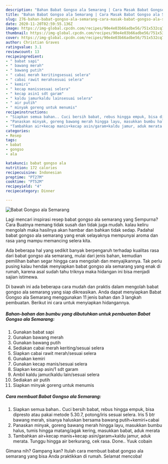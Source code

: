 ```yaml
---
description: "Bahan Babat Gongso ala Semarang | Cara Masak Babat Gongso ala Semarang Yang Paling Enak"
title: "Bahan Babat Gongso ala Semarang | Cara Masak Babat Gongso ala Semarang Yang Paling Enak"
slug: 276-bahan-babat-gongso-ala-semarang-cara-masak-babat-gongso-ala-semarang-yang-paling-enak
date: 2020-11-20T02:59:55.136Z
image: https://img-global.cpcdn.com/recipes/90e4e03b66adbe56/751x532cq70/babat-gongso-ala-semarang-foto-resep-utama.jpg
thumbnail: https://img-global.cpcdn.com/recipes/90e4e03b66adbe56/751x532cq70/babat-gongso-ala-semarang-foto-resep-utama.jpg
cover: https://img-global.cpcdn.com/recipes/90e4e03b66adbe56/751x532cq70/babat-gongso-ala-semarang-foto-resep-utama.jpg
author: Christian Graves
ratingvalue: 3.1
reviewcount: 13
recipeingredient:
- " babat sapi"
- " bawang merah"
- " bawang putih"
- " cabai merah keritingsesuai selera"
- " cabai rawit merahsesuai selera"
- " kemiri"
- " kecap manissesuai selera"
- " kecap asin1 sdt garam"
- " kaldu jamurkaldu lainsesuai selera"
- " air putih"
- " minyak goreng untuk menumis"
recipeinstructions:
- "Siapkan semua bahan.. Cuci bersih babat, rebus hingga empuk, bisa dipresto atau pakai metode 5.30.7, potong/iris sesuai selera. Iris 5 btr bawang merah, sisanya haluskan bersama bawang putih+kemiri+cabai"
- "Panaskan minyak, goreng bawang merah hingga layu, masukkan bumbu halus, tumis hingga matang/agak kering, masukkan babat, aduk merata"
- "Tambahkan air+kecap manis+kecap asin/garam+kaldu jamur, aduk merata. Tunggu hingga air berkurang, cek rasa. Done.. Yuuk cobain"
categories:
- Resep
tags:
- babat
- gongso
- ala

katakunci: babat gongso ala 
nutrition: 172 calories
recipecuisine: Indonesian
preptime: "PT27M"
cooktime: "PT52M"
recipeyield: "4"
recipecategory: Dinner

---
```



![Babat Gongso ala Semarang](https://img-global.cpcdn.com/recipes/90e4e03b66adbe56/751x532cq70/babat-gongso-ala-semarang-foto-resep-utama.jpg)

Lagi mencari inspirasi resep babat gongso ala semarang yang Sempurna? Cara Buatnya memang tidak susah dan tidak juga mudah. kalau keliru mengolah maka hasilnya akan hambar dan bahkan tidak sedap. Padahal babat gongso ala semarang yang enak selayaknya mempunyai aroma dan rasa yang mampu memancing selera kita.



Ada beberapa hal yang sedikit banyak berpengaruh terhadap kualitas rasa dari babat gongso ala semarang, mulai dari jenis bahan, kemudian pemilihan bahan segar hingga cara mengolah dan menyajikannya. Tak perlu pusing kalau hendak menyiapkan babat gongso ala semarang yang enak di rumah, karena asal sudah tahu triknya maka hidangan ini bisa menjadi sajian istimewa.


Di bawah ini ada beberapa cara mudah dan praktis dalam mengolah babat gongso ala semarang yang siap dikreasikan. Anda dapat menyiapkan Babat Gongso ala Semarang menggunakan 11 jenis bahan dan 3 langkah pembuatan. Berikut ini cara untuk menyiapkan hidangannya.

<!--inarticleads1-->

##### Bahan-bahan dan bumbu yang dibutuhkan untuk pembuatan Babat Gongso ala Semarang:

1. Gunakan  babat sapi
1. Gunakan  bawang merah
1. Gunakan  bawang putih
1. Sediakan  cabai merah keriting/sesuai selera
1. Siapkan  cabai rawit merah/sesuai selera
1. Gunakan  kemiri
1. Gunakan  kecap manis/sesuai selera
1. Siapkan  kecap asin/1 sdt garam
1. Ambil  kaldu jamur/kaldu lain/sesuai selera
1. Sediakan  air putih
1. Siapkan  minyak goreng untuk menumis




<!--inarticleads2-->

##### Cara membuat Babat Gongso ala Semarang:

1. Siapkan semua bahan.. Cuci bersih babat, rebus hingga empuk, bisa dipresto atau pakai metode 5.30.7, potong/iris sesuai selera. Iris 5 btr bawang merah, sisanya haluskan bersama bawang putih+kemiri+cabai
1. Panaskan minyak, goreng bawang merah hingga layu, masukkan bumbu halus, tumis hingga matang/agak kering, masukkan babat, aduk merata
1. Tambahkan air+kecap manis+kecap asin/garam+kaldu jamur, aduk merata. Tunggu hingga air berkurang, cek rasa. Done.. Yuuk cobain




Gimana nih? Gampang kan? Itulah cara membuat babat gongso ala semarang yang bisa Anda praktikkan di rumah. Selamat mencoba!
